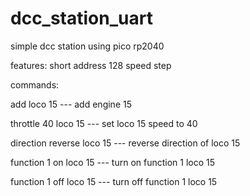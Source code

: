 # dcc_station_uart
simple dcc station using pico rp2040

features:
  short address
  128 speed step

commands:

  add loco 15                --- add engine 15 
  
  throttle 40 loco 15        --- set loco 15 speed to 40
  
  direction reverse loco 15  --- reverse direction of loco 15
  
  function 1 on loco 15      --- turn on function 1 loco 15
  
  function 1 off loco 15     --- turn off function 1 loco 15
